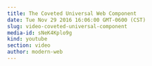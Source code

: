 ```yaml
---
title: The Coveted Universal Web Component
date: Tue Nov 29 2016 16:06:00 GMT-0600 (CST)
slug: video-coveted-universal-component
media-id: sNeK4Kplo9g
kind: youtube
section: video
author: modern-web
---
```

